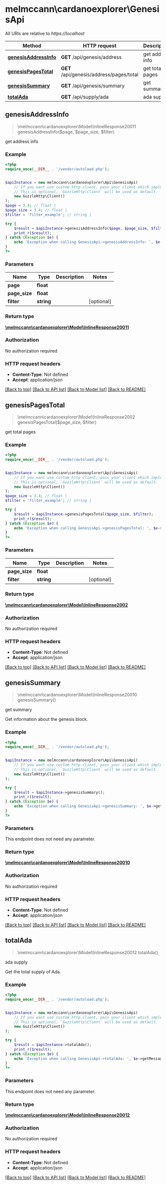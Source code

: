 # melmccann\cardanoexplorer\GenesisApi

All URIs are relative to *https://localhost*

Method | HTTP request | Description
------------- | ------------- | -------------
[**genesisAddressInfo**](GenesisApi.md#genesisAddressInfo) | **GET** /api/genesis/address | get address info
[**genesisPagesTotal**](GenesisApi.md#genesisPagesTotal) | **GET** /api/genesis/address/pages/total | get total pages
[**genesisSummary**](GenesisApi.md#genesisSummary) | **GET** /api/genesis/summary | get summary
[**totalAda**](GenesisApi.md#totalAda) | **GET** /api/supply/ada | ada supply



## genesisAddressInfo

> \melmccann\cardanoexplorer\Model\InlineResponse20011 genesisAddressInfo($page, $page_size, $filter)

get address info

### Example

```php
<?php
require_once(__DIR__ . '/vendor/autoload.php');


$apiInstance = new melmccann\cardanoexplorer\Api\GenesisApi(
    // If you want use custom http client, pass your client which implements `GuzzleHttp\ClientInterface`.
    // This is optional, `GuzzleHttp\Client` will be used as default.
    new GuzzleHttp\Client()
);
$page = 3.4; // float | 
$page_size = 3.4; // float | 
$filter = 'filter_example'; // string | 

try {
    $result = $apiInstance->genesisAddressInfo($page, $page_size, $filter);
    print_r($result);
} catch (Exception $e) {
    echo 'Exception when calling GenesisApi->genesisAddressInfo: ', $e->getMessage(), PHP_EOL;
}
?>
```

### Parameters


Name | Type | Description  | Notes
------------- | ------------- | ------------- | -------------
 **page** | **float**|  |
 **page_size** | **float**|  |
 **filter** | **string**|  | [optional]

### Return type

[**\melmccann\cardanoexplorer\Model\InlineResponse20011**](../Model/InlineResponse20011.md)

### Authorization

No authorization required

### HTTP request headers

- **Content-Type**: Not defined
- **Accept**: application/json

[[Back to top]](#) [[Back to API list]](../../README.md#documentation-for-api-endpoints)
[[Back to Model list]](../../README.md#documentation-for-models)
[[Back to README]](../../README.md)


## genesisPagesTotal

> \melmccann\cardanoexplorer\Model\InlineResponse2002 genesisPagesTotal($page_size, $filter)

get total pages

### Example

```php
<?php
require_once(__DIR__ . '/vendor/autoload.php');


$apiInstance = new melmccann\cardanoexplorer\Api\GenesisApi(
    // If you want use custom http client, pass your client which implements `GuzzleHttp\ClientInterface`.
    // This is optional, `GuzzleHttp\Client` will be used as default.
    new GuzzleHttp\Client()
);
$page_size = 3.4; // float | 
$filter = 'filter_example'; // string | 

try {
    $result = $apiInstance->genesisPagesTotal($page_size, $filter);
    print_r($result);
} catch (Exception $e) {
    echo 'Exception when calling GenesisApi->genesisPagesTotal: ', $e->getMessage(), PHP_EOL;
}
?>
```

### Parameters


Name | Type | Description  | Notes
------------- | ------------- | ------------- | -------------
 **page_size** | **float**|  |
 **filter** | **string**|  | [optional]

### Return type

[**\melmccann\cardanoexplorer\Model\InlineResponse2002**](../Model/InlineResponse2002.md)

### Authorization

No authorization required

### HTTP request headers

- **Content-Type**: Not defined
- **Accept**: application/json

[[Back to top]](#) [[Back to API list]](../../README.md#documentation-for-api-endpoints)
[[Back to Model list]](../../README.md#documentation-for-models)
[[Back to README]](../../README.md)


## genesisSummary

> \melmccann\cardanoexplorer\Model\InlineResponse20010 genesisSummary()

get summary

Get information about the genesis block.

### Example

```php
<?php
require_once(__DIR__ . '/vendor/autoload.php');


$apiInstance = new melmccann\cardanoexplorer\Api\GenesisApi(
    // If you want use custom http client, pass your client which implements `GuzzleHttp\ClientInterface`.
    // This is optional, `GuzzleHttp\Client` will be used as default.
    new GuzzleHttp\Client()
);

try {
    $result = $apiInstance->genesisSummary();
    print_r($result);
} catch (Exception $e) {
    echo 'Exception when calling GenesisApi->genesisSummary: ', $e->getMessage(), PHP_EOL;
}
?>
```

### Parameters

This endpoint does not need any parameter.

### Return type

[**\melmccann\cardanoexplorer\Model\InlineResponse20010**](../Model/InlineResponse20010.md)

### Authorization

No authorization required

### HTTP request headers

- **Content-Type**: Not defined
- **Accept**: application/json

[[Back to top]](#) [[Back to API list]](../../README.md#documentation-for-api-endpoints)
[[Back to Model list]](../../README.md#documentation-for-models)
[[Back to README]](../../README.md)


## totalAda

> \melmccann\cardanoexplorer\Model\InlineResponse20012 totalAda()

ada supply

Get the total supply of Ada.

### Example

```php
<?php
require_once(__DIR__ . '/vendor/autoload.php');


$apiInstance = new melmccann\cardanoexplorer\Api\GenesisApi(
    // If you want use custom http client, pass your client which implements `GuzzleHttp\ClientInterface`.
    // This is optional, `GuzzleHttp\Client` will be used as default.
    new GuzzleHttp\Client()
);

try {
    $result = $apiInstance->totalAda();
    print_r($result);
} catch (Exception $e) {
    echo 'Exception when calling GenesisApi->totalAda: ', $e->getMessage(), PHP_EOL;
}
?>
```

### Parameters

This endpoint does not need any parameter.

### Return type

[**\melmccann\cardanoexplorer\Model\InlineResponse20012**](../Model/InlineResponse20012.md)

### Authorization

No authorization required

### HTTP request headers

- **Content-Type**: Not defined
- **Accept**: application/json

[[Back to top]](#) [[Back to API list]](../../README.md#documentation-for-api-endpoints)
[[Back to Model list]](../../README.md#documentation-for-models)
[[Back to README]](../../README.md)

